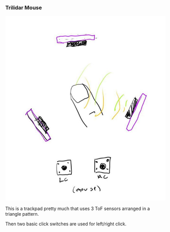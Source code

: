 ### Trilidar Mouse

<img src="./trilidar-mouse-concept.JPG"/>

This is a trackpad pretty much that uses 3 ToF sensors arranged in a triangle pattern.

Then two basic click switches are used for left/right click.
